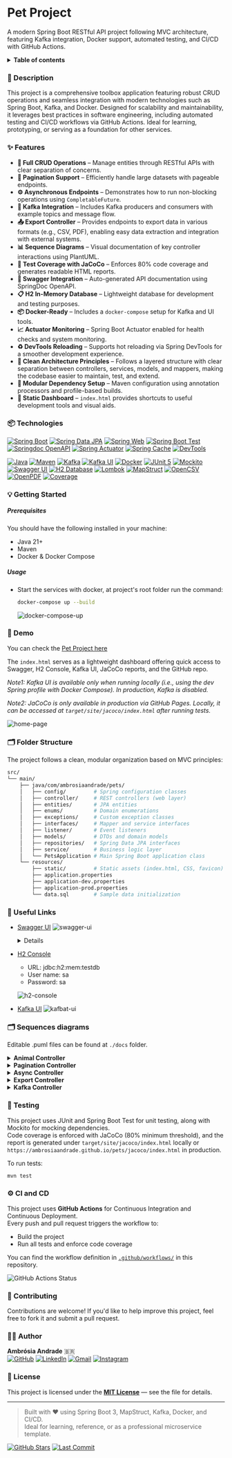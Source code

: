 # Pet Project
A modern Spring Boot RESTful API project following MVC architecture, featuring Kafka integration, Docker support, automated testing, and CI/CD with GitHub Actions.

<details>
<summary><b>Table of contents</b></summary>
  <ol>
    <li><a href="#-description">Description</a></li>
    <li><a href="#-features">Features</a></li>
    <li><a href="#-technologies">Technologies</a>
      <ul><li><a href="#maven">Maven</a></li></ul>
    </li>
    <li>
      <a href="#-getting-started">Getting Started</a>
      <ul>
        <li><a href="#prerequisites">Prerequisites</a></li>
        <li><a href="#usage">Usage</a></li>
      </ul>
    </li>
    <li><a href="#-demo">Demo</a></li>
    <li><a href="#-folder-structure">Folder Structure</a></li>
    <li><a href="#-useful-links">Useful Links</a></li>
    <li><a href="#-sequence-diagrams">Sequence Diagrams</a></li>
    <li><a href="#-testing">Testing</a></li>
    <li><a href="#-ci-and-cd">CI and CD</a></li>
    <li><a href="#-contributing">Contributing</a></li>
    <li><a href="#-author">Author</a></li>
    <li><a href="#-license">License</a></li>
  </ol>
</details>

### 📖 Description

This project is a comprehensive toolbox application featuring robust CRUD operations and seamless integration with modern technologies such as Spring Boot, Kafka, and Docker. Designed for scalability and maintainability, it leverages best practices in software engineering, including automated testing and CI/CD workflows via GitHub Actions. Ideal for learning, prototyping, or serving as a foundation for other services.

### ✨ Features

* **🔁 Full CRUD Operations** – Manage entities through RESTful APIs with clear separation of concerns.
* **📄 Pagination Support** – Efficiently handle large datasets with pageable endpoints.
* **⚙️ Asynchronous Endpoints** – Demonstrates how to run non-blocking operations using `CompletableFuture`.
* **📨 Kafka Integration** – Includes Kafka producers and consumers with example topics and message flow.
* **📤 Export Controller** – Provides endpoints to export data in various formats (e.g., CSV, PDF), enabling easy data extraction and integration with external systems.
* **📊 Sequence Diagrams** – Visual documentation of key controller interactions using PlantUML.
* **🧪 Test Coverage with JaCoCo** – Enforces 80% code coverage and generates readable HTML reports.
* **🧰 Swagger Integration** – Auto-generated API documentation using SpringDoc OpenAPI.
* **📋 H2 In-Memory Database** – Lightweight database for development and testing purposes.
* **📦 Docker-Ready** – Includes a `docker-compose` setup for Kafka and UI tools.
* **📈 Actuator Monitoring** – Spring Boot Actuator enabled for health checks and system monitoring.
* **♻️ DevTools Reloading** – Supports hot reloading via Spring DevTools for a smoother development experience.
* **🧹 Clean Architecture Principles** – Follows a layered structure with clear separation between controllers, services, models, and mappers, making the codebase easier to maintain, test, and extend.
* **🔐 Modular Dependency Setup** – Maven configuration using annotation processors and profile-based builds.
* **📁 Static Dashboard** – `index.html` provides shortcuts to useful development tools and visual aids.


### 📦 Technologies

[![Spring Boot][springboot-shield]][springboot-url] [![Spring Data JPA][jpa-shield]][jpa-url] [![Spring Web][web-shield]][web-url] [![Spring Boot Test][test-shield]][test-url] [![Springdoc OpenAPI][springdoc-shield]][springdoc-url] [![Spring Actuator][actuator-shield]][actuator-url] [![Spring Cache][cache-shield]][cache-url] [![DevTools][devtools-shield]][devtools-url]

[![Java][java-shield]][java-url] [![Maven][maven-shield]][maven-url] [![Kafka][kafka-shield]][kafka-url] [![Kafka UI][kafbat-shield]][kafbat-url] [![Docker][docker-shield]][docker-url] [![JUnit 5][junit5-shield]][junit5-url] [![Mockito][mockito-shield]][mockito-url] [![Swagger UI][swagger-shield]][swagger-url] [![H2 Database][h2-shield]][h2-url] [![Lombok][lombok-shield]][lombok-url] [![MapStruct][mapstruct-shield]][mapstruct-url] [![OpenCSV][opencsv-shield]][opencsv-url] [![OpenPDF][openpdf-shield]][openpdf-url] [![Coverage](https://img.shields.io/badge/Coverage-80%25-brightgreen?style=for-the-badge&logo=jacoco)](https://ambrosiaandrade.github.io/pets/jacoco/index.html)

### 💡 Getting Started

##### Prerequisites

You should have the following installed in your machine:

- Java 21+
- Maven
- Docker & Docker Compose

##### Usage

- Start the services with docker, at project's root folder run the command:
    ```sh
    docker-compose up --build
    ```
    ![docker-compose-up](./images/docker-compose-up.png)

### 🚀 Demo

You can check the [Pet Project here](https://pets-00xb.onrender.com/)

The `index.html` serves as a lightweight dashboard offering quick access to Swagger, H2 Console, Kafka UI, JaCoCo reports, and the GitHub repo.

_Note1: Kafka UI is available only when running locally (i.e., using the dev Spring profile with Docker Compose). In production, Kafka is disabled._

_Note2: JaCoCo is only available in production via GitHub Pages. Locally, it can be accessed at ``target/site/jacoco/index.html`` after running tests._

![home-page](./images/home-page.png)

### 🗂️ Folder Structure

The project follows a clean, modular organization based on MVC principles:

```bash
src/
└── main/
    ├── java/com/ambrosiaandrade/pets/
    │   ├── config/         # Spring configuration classes
    │   ├── controller/     # REST controllers (web layer)
    │   ├── entities/       # JPA entities
    │   ├── enums/          # Domain enumerations
    │   ├── exceptions/     # Custom exception classes
    │   ├── interfaces/     # Mapper and service interfaces
    │   ├── listener/       # Event listeners
    │   ├── models/         # DTOs and domain models
    │   ├── repositories/   # Spring Data JPA interfaces
    │   ├── service/        # Business logic layer
    │   └── PetsApplication # Main Spring Boot application class
    └── resources/
        ├── static/         # Static assets (index.html, CSS, favicon)
        ├── application.properties
        ├── application-dev.properties
        ├── application-prod.properties
        └── data.sql        # Sample data initialization

```

### 🔗 Useful Links

- [Swagger UI](http://localhost:8080/swagger-ui/index.html)
    ![swagger-ui](./images/swagger-ui.png) 

    <details>

    ![1-controller](./images/1-controller.png)
    ![2-controller](./images/2-controller.png)
    ![3-controller](./images/3-controller.png)
    ![4-controller](./images/4-controller.png)
    ![5-controller](./images/5-controller.png)

    </details>

- [H2 Console](http://localhost:8080/h2-console/)
  - URL: jdbc:h2:mem:testdb
  - User name: sa
  - Password: sa

  ![h2-console](./images/h2-console.png) 

- [Kafka UI](http://localhost:8081)
    ![kafbat-ui](./images/kafbat-ui.png)  

### 🗂️ Sequences diagrams

Editable .puml files can be found at `./docs` folder.

<details>
<summary><b>Animal Controller</b></summary>

  ![sequence-diagram-animal-controller](./docs/sequence-diagram-animal-controller.png)
</details>

<details>
<summary><b>Pagination Controller</b></summary>

  ![sequence-diagram-pagination-controller](./docs/sequence-diagram-pagination-controller.png)

</details>

<details>
<summary><b>Async Controller</b></summary>

This controller serves as a demonstration of asynchronous processing in Java. It is intended for educational purposes and does not perform any real business logic.

  ![sequence-diagram-async-controller](./docs/sequence-diagram-async-controller.png)

</details>

<details>
<summary><b>Export Controller</b></summary>

  ![sequence-diagram-export-controller](./docs/sequence-diagram-export-controller.png)

</details>

<details>
<summary><b>Kafka Controller</b></summary>

![sequence-diagram-kafka-controller](./docs/sequence-diagram-kafka-controller.png)

</details>

### 🧪 Testing

This project uses JUnit and Spring Boot Test for unit testing, along with Mockito for mocking dependencies.  
Code coverage is enforced with JaCoCo (80% minimum threshold), and the report is generated under `target/site/jacoco/index.html` locally or `https://ambrosiaandrade.github.io/pets/jacoco/index.html` in production.

To run tests:
```sh
mvn test
```

### ⚙️ CI and CD

This project uses **GitHub Actions** for Continuous Integration and Continuous Deployment.  
Every push and pull request triggers the workflow to:

- Build the project
- Run all tests and enforce code coverage

You can find the workflow definition in [`.github/workflows/`](.github/workflows/) in this repository.

![GitHub Actions Status](https://github.com/ambrosiaandrade/pets/actions/workflows/maven-tests.yml/badge.svg)

### 🤝 Contributing

Contributions are welcome! If you'd like to help improve this project, feel free to fork it and submit a pull request.

### 🐱‍👤 Author

**Ambrósia Andrade** :brazil: <br/>
[![GitHub][github-shield]][github-url] [![LinkedIn][linkedin-shield]][linkedin-url] [![Gmail][gmail-shield]][gmail-url] [![Instagram][instagram-shield]][instagram-url]

### 📝 License

This project is licensed under the **[MIT License](LICENSE)** — see the file for details.

---
> Built with ❤️ using Spring Boot 3, MapStruct, Kafka, Docker, and CI/CD.  
> Ideal for learning, reference, or as a professional microservice template.

[![GitHub Stars](https://img.shields.io/github/stars/ambrosiaandrade/pets?style=social)](https://github.com/ambrosiaandrade/pets/stargazers)
[![Last Commit](https://img.shields.io/github/last-commit/ambrosiaandrade/pets?color=informational)](https://github.com/ambrosiaandrade/pets)

<!-- MARKDOWN LINKS & IMAGES -->

[demo-url]: https://pets-00xb.onrender.com

[springboot-shield]: https://img.shields.io/badge/Spring_Boot-6DB33F?style=for-the-badge&logo=springboot&logoColor=white
[springboot-url]: https://spring.io/projects/spring-boot

[java-shield]: https://img.shields.io/badge/Java-21-007396?style=for-the-badge&logo=java&logoColor=white
[java-url]: https://www.oracle.com/java/

[maven-shield]: https://img.shields.io/badge/Maven-C71A36?style=for-the-badge&logo=apachemaven&logoColor=white
[maven-url]: https://maven.apache.org/

[kafka-shield]: https://img.shields.io/badge/Apache_Kafka-231F20?style=for-the-badge&logo=apachekafka&logoColor=white
[kafka-url]: https://kafka.apache.org/

[kafbat-shield]: https://img.shields.io/badge/Kafbat_UI-4B286D?style=for-the-badge&logo=apachekafka&logoColor=white
[kafbat-url]: https://github.com/kafbat/kafbat

[docker-shield]: https://img.shields.io/badge/Docker-2496ED?style=for-the-badge&logo=docker&logoColor=white
[docker-url]: https://www.docker.com/

[junit5-shield]: https://img.shields.io/badge/JUnit_5-25A162?style=for-the-badge&logo=junit5&logoColor=white
[junit5-url]: https://junit.org/junit5/

[mockito-shield]: https://img.shields.io/badge/Mockito-4EA94B?style=for-the-badge&logo=mockito&logoColor=white
[mockito-url]: https://site.mockito.org/

[swagger-shield]: https://img.shields.io/badge/Swagger_UI-85EA2D?style=for-the-badge&logo=swagger&logoColor=black
[swagger-url]: http://localhost:8080/swagger-ui/index.html

[h2-shield]: https://img.shields.io/badge/H2-4479A1?style=for-the-badge&logo=h2&logoColor=white
[h2-url]: https://www.h2database.com/

[jpa-shield]: https://img.shields.io/badge/Spring%20Data%20JPA-6DB33F?style=for-the-badge&logo=spring&logoColor=white
[jpa-url]: https://spring.io/projects/spring-data-jpa

[web-shield]: https://img.shields.io/badge/Spring%20Web-6DB33F?style=for-the-badge&logo=spring&logoColor=white
[web-url]: https://spring.io/projects/spring-boot

[lombok-shield]: https://img.shields.io/badge/Lombok-18A303?style=for-the-badge&logo=lombok&logoColor=white
[lombok-url]: https://projectlombok.org/

[test-shield]: https://img.shields.io/badge/Spring%20Boot%20Test-6DB33F?style=for-the-badge&logo=spring&logoColor=white
[test-url]: https://docs.spring.io/spring-boot/docs/current/reference/html/features.html#features.testing

[mapstruct-shield]: https://img.shields.io/badge/MapStruct-6C3483?style=for-the-badge&logo=mapbox&logoColor=white
[mapstruct-url]: https://mapstruct.org/

[springdoc-shield]: https://img.shields.io/badge/Springdoc%20OpenAPI-49A942?style=for-the-badge&logo=openapiinitiative&logoColor=white
[springdoc-url]: https://springdoc.org/

[actuator-shield]: https://img.shields.io/badge/Spring%20Actuator-6DB33F?style=for-the-badge&logo=spring&logoColor=white
[actuator-url]: https://docs.spring.io/spring-boot/docs/current/actuator-api/htmlsingle/

[cache-shield]: https://img.shields.io/badge/Spring%20Cache-6DB33F?style=for-the-badge&logo=spring&logoColor=white
[cache-url]: https://docs.spring.io/spring-boot/docs/current/reference/html/io.html#io.caching

[devtools-shield]: https://img.shields.io/badge/DevTools-6DB33F?style=for-the-badge&logo=spring&logoColor=white
[devtools-url]: https://docs.spring.io/spring-boot/docs/current/reference/html/using.html#using.devtools

[opencsv-shield]: https://img.shields.io/badge/OpenCSV-4E97A3?style=for-the-badge&logo=csv&logoColor=white
[opencsv-url]: http://opencsv.sourceforge.net/

[openpdf-shield]: https://img.shields.io/badge/OpenPDF-3776AB?style=for-the-badge&logo=adobeacrobatreader&logoColor=white
[openpdf-url]: https://github.com/LibrePDF/OpenPDF

<!-- Social media -->

[instagram-shield]: https://img.shields.io/badge/-Instagram-E4405F?style=for-the-badge&logo=instagram&logoColor=white
[instagram-url]:https://www.instagram.com/ambrosia_andrade_br/

[linkedin-shield]: https://img.shields.io/badge/-LinkedIn-black.svg?style=for-the-badge&logo=linkedin&colorB=blue
[linkedin-url]: https://linkedin.com/in/ambrosiaandrade

[gmail-shield]: https://img.shields.io/badge/-Gmail-EA4335?style=for-the-badge&logo=gmail&logoColor=white
[gmail-url]: mailto:ambrosiaandrade.pe@gmail.com

[github-shield]: https://img.shields.io/badge/-GitHub-181717?style=for-the-badge&logo=GitHub&logoColor=white
[github-url]: https://github.com/ambrosiaandrade
